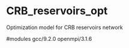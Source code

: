 # CRB_reservoirs_opt
Optimization model for CRB reservoirs network

#modules 
gcc/9.2.0 openmpi/3.1.6

